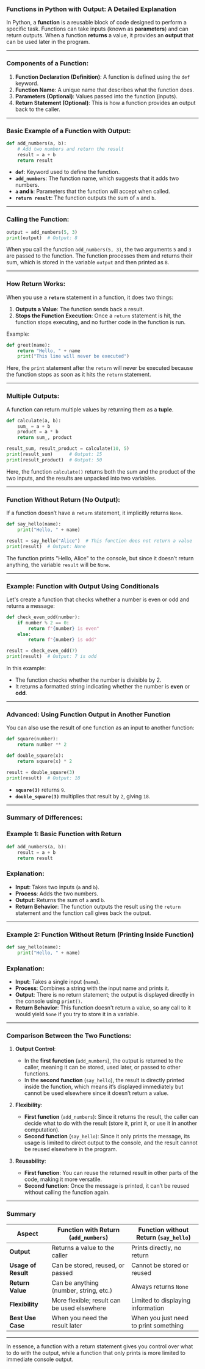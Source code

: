 ### Functions in Python with Output: A Detailed Explanation

In Python, a **function** is a reusable block of code designed to perform a specific task. Functions can take inputs (known as **parameters**) and can return outputs. When a function **returns** a value, it provides an **output** that can be used later in the program.

---

### Components of a Function:
1. **Function Declaration (Definition)**:
    A function is defined using the `def` keyword.
2. **Function Name**:
    A unique name that describes what the function does.
3. **Parameters (Optional)**:
    Values passed into the function (inputs).
4. **Return Statement (Optional)**:
    This is how a function provides an output back to the caller.

---

### Basic Example of a Function with Output:

```python
def add_numbers(a, b):
    # Add two numbers and return the result
    result = a + b
    return result
```

- **`def`**: Keyword used to define the function.
- **`add_numbers`**: The function name, which suggests that it adds two numbers.
- **`a` and `b`**: Parameters that the function will accept when called.
- **`return result`**: The function outputs the sum of `a` and `b`.

---

### Calling the Function:

```python
output = add_numbers(5, 3)
print(output)  # Output: 8
```

When you call the function `add_numbers(5, 3)`, the two arguments `5` and `3` are passed to the function. The function processes them and returns their sum, which is stored in the variable `output` and then printed as `8`.

---

### How **Return** Works:
When you use a **`return`** statement in a function, it does two things:
1. **Outputs a Value**: The function sends back a result.
2. **Stops the Function Execution**: Once a `return` statement is hit, the function stops executing, and no further code in the function is run.

Example:

```python
def greet(name):
    return "Hello, " + name
    print("This line will never be executed")
```

Here, the `print` statement after the `return` will never be executed because the function stops as soon as it hits the `return` statement.

---

### Multiple Outputs:
A function can return multiple values by returning them as a **tuple**.

```python
def calculate(a, b):
    sum_ = a + b
    product = a * b
    return sum_, product

result_sum, result_product = calculate(10, 5)
print(result_sum)      # Output: 15
print(result_product)  # Output: 50
```

Here, the function `calculate()` returns both the sum and the product of the two inputs, and the results are unpacked into two variables.

---

### Function Without Return (No Output):

If a function doesn’t have a `return` statement, it implicitly returns `None`.

```python
def say_hello(name):
    print("Hello, " + name)

result = say_hello("Alice")  # This function does not return a value
print(result)  # Output: None
```

The function prints "Hello, Alice" to the console, but since it doesn’t return anything, the variable `result` will be `None`.

---

### Example: Function with Output Using Conditionals

Let's create a function that checks whether a number is even or odd and returns a message:

```python
def check_even_odd(number):
    if number % 2 == 0:
        return f"{number} is even"
    else:
        return f"{number} is odd"

result = check_even_odd(7)
print(result)  # Output: 7 is odd
```

In this example:
- The function checks whether the number is divisible by 2.
- It returns a formatted string indicating whether the number is **even** or **odd**.

---

### Advanced: Using Function Output in Another Function

You can also use the result of one function as an input to another function:

```python
def square(number):
    return number ** 2

def double_square(x):
    return square(x) * 2

result = double_square(3)
print(result)  # Output: 18
```

- **`square(3)`** returns `9`.
- **`double_square(3)`** multiplies that result by `2`, giving `18`.

---

### Summary of Differences:

### Example 1: Basic Function with Return

```python
def add_numbers(a, b):
    result = a + b
    return result
```

### Explanation:
- **Input**: Takes two inputs (`a` and `b`).
- **Process**: Adds the two numbers.
- **Output**: Returns the sum of `a` and `b`.
- **Return Behavior**: The function outputs the result using the `return` statement and the function call gives back the output.

---

### Example 2: Function Without Return (Printing Inside Function)

```python
def say_hello(name):
    print("Hello, " + name)
```

### Explanation:
- **Input**: Takes a single input (`name`).
- **Process**: Combines a string with the input name and prints it.
- **Output**: There is no return statement; the output is displayed directly in the console using `print()`.
- **Return Behavior**: This function doesn't return a value, so any call to it would yield `None` if you try to store it in a variable.

---

### Comparison Between the Two Functions:

1. **Output Control**:
   - In the **first function** (`add_numbers`), the output is returned to the caller, meaning it can be stored, used later, or passed to other functions.
   - In the **second function** (`say_hello`), the result is directly printed inside the function, which means it’s displayed immediately but cannot be used elsewhere since it doesn’t return a value.

2. **Flexibility**:
   - **First function** (`add_numbers`): Since it returns the result, the caller can decide what to do with the result (store it, print it, or use it in another computation).
   - **Second function** (`say_hello`): Since it only prints the message, its usage is limited to direct output to the console, and the result cannot be reused elsewhere in the program.

3. **Reusability**:
   - **First function**: You can reuse the returned result in other parts of the code, making it more versatile.
   - **Second function**: Once the message is printed, it can’t be reused without calling the function again.

---

### Summary 

| Aspect                     | Function with Return (`add_numbers`) | Function without Return (`say_hello`) |
|-----------------------------|--------------------------------------|---------------------------------------|
| **Output**                  | Returns a value to the caller        | Prints directly, no return            |
| **Usage of Result**         | Can be stored, reused, or passed     | Cannot be stored or reused            |
| **Return Value**            | Can be anything (number, string, etc.) | Always returns `None`                |
| **Flexibility**             | More flexible; result can be used elsewhere | Limited to displaying information    |
| **Best Use Case**           | When you need the result later       | When you just need to print something |

---

In essence, a function with a return statement gives you control over what to do with the output, while a function that only prints is more limited to immediate console output.